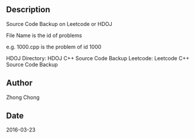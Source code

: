 ## Description
Source Code Backup on Leetcode or HDOJ

File Name is the id of problems

e.g. 1000.cpp is the problem of id 1000

HDOJ Directory: HDOJ C++ Source Code Backup
Leetcode: Leetcode C++ Source Code Backup

## Author
Zhong Chong

## Date
2016-03-23
